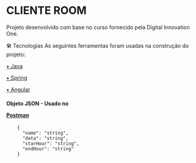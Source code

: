 # CLIENTE ROOM
Projeto desenvolvido com base no curso fornecido pela Digital Innovation One. 

<div>🛠 Tecnologias As seguintes ferramentas foram usadas na construção do projeto:</div>

<a href="https://www.oracle.com/br/java/technologies/javase/javase-jdk8-downloads.html"  target="_blank"><p>• Java</p></a>
<a href="https://start.spring.io/" target="_blank"><p>• Spring</p></a>
<a href="https://cli.angular.io/"  target="_blank"><p>• Angular</p></a>

  <h4>Objeto JSON - Usado no <a href="https://www.postman.com/"  target="_blank"><p>Postman</p></a> </h4>
  
````
	{
	  "name": "string",
	  "data": "string",
	  "starHour": "string",
	  "endHour": "string"
    }
````
